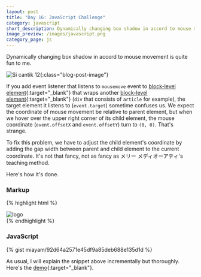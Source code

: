 ```yaml
---
layout: post
title: "Day 16: JavaScript Challenge"
category: javascript
short_description: Dynamically changing box shadow in accord to mouse movement is quite fun to me.
image_preview: /images/javascript.png
category_page: js
---
```


Dynamically changing box shadow in accord to mouse movement is quite fun to me.

![Si cantik 12](https://i.imgur.com/4ixiB7u.jpg){:class="blog-post-image"}

If you add event listener that listens to `mousemove` event to
[block-level element](https://developer.mozilla.org/en-US/docs/Web/HTML/Block-level_elements){:target="_blank"} that
wraps another [block-level element](https://developer.mozilla.org/en-US/docs/Web/HTML/Block-level_elements){:target="_blank"} (`div` that consists of `article` for example),
the target element it listens to (`event.target`) sometime confuses us. We expect
the coordinate of mouse movement be relative to parent element,
but when we hover over the upper right corner of its child element, the mouse coordinate
(`event.offsetX` and `event.offsetY`) turn to `(0, 0)`. That's strange.

To fix this problem, we have to adjust the child element's coordinate by
adding the gap width between parent and child element to the current
coordinate. It's not that fancy, not as fancy
as メリー メディオーアティ's teaching method.

Here's how it's done.

### Markup

{% highlight html %}
  <div class="hero">
    <article contenteditable>
      <img class="logo logo-js" src="miayam.png" alt="logo">
    </article>
  </div>
{% endhighlight %}



### JavaScript

{% gist miayam/92d64a2571e45df9a85deb688e135d1d %}

As usual, I will explain the snippet above incrementally but thoroughly.
Here's the [demo](/demo_day16){:target="_blank"}.
